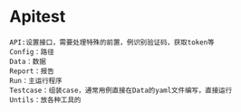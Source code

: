 # Apitest

    API:设置接口，需要处理特殊的前置，例识别验证码，获取token等
    Config：路径
    Data：数据
    Report：报告
    Run：主运行程序
    Testcase：组装case，通常用例直接在Data的yaml文件编写，直接运行
    Untils：放各种工具的
  